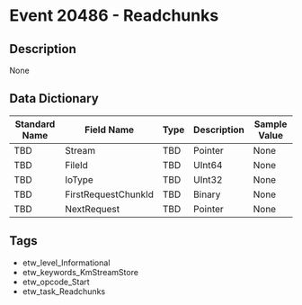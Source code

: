 # Event 20486 - Readchunks

## Description
None

## Data Dictionary
|Standard Name|Field Name|Type|Description|Sample Value|
|---|---|---|---|---|
|TBD|Stream|TBD|Pointer|None|None|
|TBD|FileId|TBD|UInt64|None|None|
|TBD|IoType|TBD|UInt32|None|None|
|TBD|FirstRequestChunkId|TBD|Binary|None|None|
|TBD|NextRequest|TBD|Pointer|None|None|

## Tags
* etw_level_Informational
* etw_keywords_KmStreamStore
* etw_opcode_Start
* etw_task_Readchunks